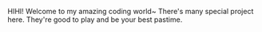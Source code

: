 HIHI!
Welcome to my amazing coding world~
There's many special project here.
They're good to play and be your best pastime.
